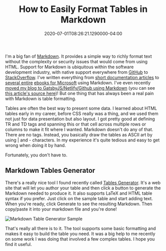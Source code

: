 ﻿---
title: How to Easily Format Tables in Markdown
date: "2020-07-01T08:26:21.1290000-04:00"
description: Markdown is a great tool/language for writing documentation and
featuredImage: /img/how-to-easily-format-tables-in-markdown.png
---

I'm a big fan of [Markdown](https://www.markdownguide.org/basic-syntax/). It provides a simple way to richly format text without the complexity or security issues that would come from using HTML. Support for Markdown is ubiquitous within the software development industry, with native support everywhere from [GitHub](https://guides.github.com/features/mastering-markdown/) to [StackOverflow](https://stackoverflow.com/editing-help). I've written everything from [short documentation articles](https://docs.microsoft.com/en-us/aspnet/core/fundamentals/middleware/) to [several entire](https://docs.microsoft.com/en-us/dotnet/architecture/cloud-native/) [ebooks for Microsoft](https://docs.microsoft.com/en-us/dotnet/architecture/modern-web-apps-azure/) using Markdown. I've even recently [moved my blog to GatsbyJS/Netlify/Github using Markdown](https://github.com/ardalis/ardalis-com-gatsby) (you can see [this article's source here](https://github.com/ardalis/ardalis-com-gatsby/blob/master/src/pages/blog/how-to-easily-format-tables-in-markdown.md))! But one thing that has always been a real pain with Markdown is table formatting.

Tables are often the best way to present some data. I learned about HTML tables early in my career, before CSS really was a thing, and we used them not just for data presentation but also layout. I got pretty good at defining TR and TD tags and spanning this or that cell across multiple rows or columns to make it fit where I wanted. Markdown doesn't do any of that. There are no tags. Instead, you basically draw the tables as ASCII art by using | and - characters. In my experience it's quite tedious and easy to get wrong when doing it by hand.

Fortunately, you don't have to.

## Markdown Tables Generator

There's a really nice tool I found recently called [Tables Generator](https://www.tablesgenerator.com/markdown_tables). It's a web site that will let you author your table and then click a button to generate the Markdown needed to produce it. It also supports LaTeX and HTML table syntax if you prefer. Just click on the sample table and start adding text. When you're ready, click Generate to see the resulting Markdown. Then copy/paste it into your markdown file and you're done!

![Markdown Table Generator Sample](/img/markdown-tables-generator-sample.png)

That's really all there is to it. The tool supports some basic formatting and makes it easy to build the table you need. It was a big help to me recently on some work I was doing that involved a few complex tables. I hope you find it useful.


